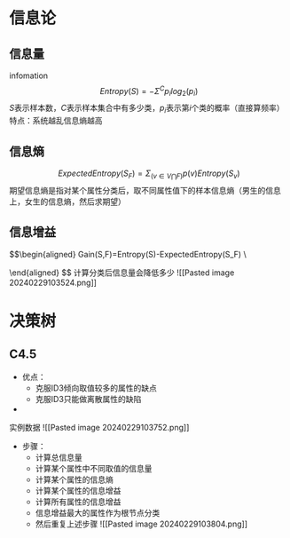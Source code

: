 
# 信息论
## 信息量
infomation
$$Entropy(S)=-\Sigma^C p_i log_2(p_i)$$
$S$表示样本数，$C$表示样本集合中有多少类，$p_i$表示第$i$个类的概率（直接算频率）
特点：系统越乱信息熵越高
## 信息熵
$$ExpectedEntropy(S_F)=\Sigma_{(v\in V \bigcap F)} p(v) Entropy(S_v)$$
期望信息熵是指对某个属性分类后，取不同属性值下的样本信息熵（男生的信息上，女生的信息熵，然后求期望）
## 信息增益
$$\begin{aligned}
Gain(S,F)=Entropy(S)-ExpectedEntropy(S_F)  \\ 

\end{aligned} $$
计算分类后信息量会降低多少
![[Pasted image 20240229103524.png]]
# 决策树
## C4.5
- 优点：
	- 克服ID3倾向取值较多的属性的缺点
	- 克服ID3只能做离散属性的缺陷
- 
实例数据
![[Pasted image 20240229103752.png]]
- 步骤：
	- 计算总信息量
	- 计算某个属性中不同取值的信息量
	- 计算某个属性的信息熵
	- 计算某个属性的信息增益
	- 计算所有属性的信息增益
	- 信息增益最大的属性作为根节点分类
	- 然后重复上述步骤
![[Pasted image 20240229103804.png]]